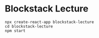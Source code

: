 # Blockstack Lecture

```
npx create-react-app blockstack-lecture
cd blockstack-lecture
npm start
```

